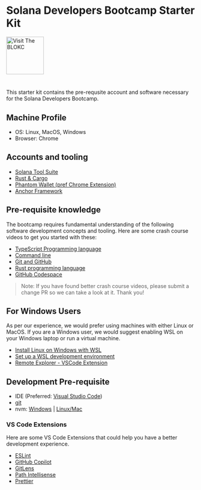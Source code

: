 # Solana Developers Bootcamp Starter Kit
<a href="https://theblokc.com"/>
<img alt="Visit The BLOKC" src="https://avatars.githubusercontent.com/u/116444255?" style="height: 100px; width:100px;" />
</a>

# 
This starter kit contains the pre-requsite account and software necessary for the Solana Developers Bootcamp.

## Machine Profile
- OS: Linux, MacOS, Windows
- Browser: Chrome

## Accounts and tooling
- [Solana Tool Suite](https://docs.solana.com/cli/install-solana-cli-tools)
- [Rust & Cargo](https://doc.rust-lang.org/cargo/getting-started/installation.html)
- [Phantom Wallet (pref Chrome Extension)](https://phantom.app/download)
- [Anchor Framework](https://www.anchor-lang.com/docs/installation)

## Pre-requisite knowledge
The bootcamp requires fundamental understanding of the following software development concepts and tooling.
Here are some crash course videos to get you started with these:
- [TypeScript Programming language](https://www.youtube.com/watch?v=BCg4U1FzODs)
- [Command line](https://www.youtube.com/watch?v=uwAqEzhyjtw)
- [Git and GitHub](https://www.youtube.com/watch?v=mJ-qvsxPHpY)
- [Rust programming language](https://www.youtube.com/playlist?list=PLzMcBGfZo4-nyLTlSRBvo0zjSnCnqjHYQ)
- [GitHub Codespace](https://www.youtube.com/watch?v=D_5T6KMTRb8)

> Note: If you have found better crash course videos, please submit a change PR so we can take a look at it. Thank you!

## For Windows Users
As per our experience, we would prefer using machines with either Linux or MacOS.
If you are a Windows user, we would suggest enabling WSL on your Windows laptop or run a virtual machine.
- [Install Linux on Windows with WSL](https://learn.microsoft.com/en-us/windows/wsl/install)
- [Set up a WSL development environment](https://learn.microsoft.com/en-us/windows/wsl/setup/environment)
- [Remote Explorer - VSCode Extension](https://marketplace.visualstudio.com/items?itemName=ms-vscode.remote-explorer)

## Development Pre-requisite
- IDE (Preferred: [Visual Studio Code](https://code.visualstudio.com/))
- [git](https://git-scm.com/downloads)
- nvm: [Windows](https://github.com/coreybutler/nvm-windows) | [Linux/Mac](https://github.com/nvm-sh/nvm)

### VS Code Extensions
Here are some VS Code Extensions that could help you have a better development experience.
- [ESLint](https://marketplace.visualstudio.com/items?itemName=dbaeumer.vscode-eslint)
- [GitHub Copilot](https://marketplace.visualstudio.com/items?itemName=GitHub.copilot)
- [GitLens](https://marketplace.visualstudio.com/items?itemName=eamodio.gitlens)
- [Path Intellisense](https://marketplace.visualstudio.com/items?itemName=christian-kohler.path-intellisense)
- [Prettier](https://marketplace.visualstudio.com/items?itemName=esbenp.prettier-vscode)